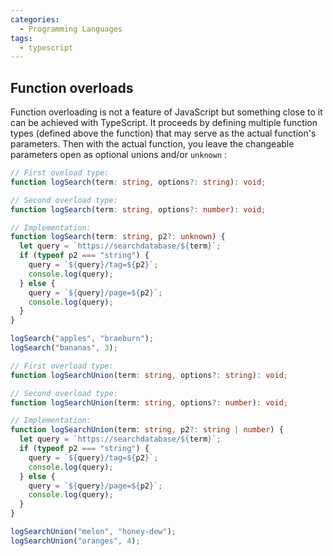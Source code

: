 ```yaml
---
categories:
  - Programming Languages
tags:
  - typescript
---
```


## Function overloads

Function overloading is not a feature of JavaScript but something close to it
can be achieved with TypeScript. It proceeds by defining multiple function types
(defined above the function) that may serve as the actual function's parameters.
Then with the actual function, you leave the changeable parameters open as
optional unions and/or `unknown` :

```ts
// First oveload type:
function logSearch(term: string, options?: string): void;

// Second overload type:
function logSearch(term: string, options?: number): void;

// Implementation:
function logSearch(term: string, p2?: unknown) {
  let query = `https://searchdatabase/${term}`;
  if (typeof p2 === "string") {
    query = `${query}/tag=${p2}`;
    console.log(query);
  } else {
    query = `${query}/page=${p2}`;
    console.log(query);
  }
}

logSearch("apples", "braeburn");
logSearch("bananas", 3);
```

```ts
// First overload type:
function logSearchUnion(term: string, options?: string): void;

// Second overload type:
function logSearchUnion(term: string, options?: number): void;

// Implementation:
function logSearchUnion(term: string, p2?: string | number) {
  let query = `https://searchdatabase/${term}`;
  if (typeof p2 === "string") {
    query = `${query}/tag=${p2}`;
    console.log(query);
  } else {
    query = `${query}/page=${p2}`;
    console.log(query);
  }
}

logSearchUnion("melon", "honey-dew");
logSearchUnion("oranges", 4);
```
